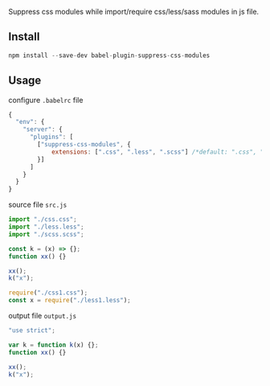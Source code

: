 Suppress css modules while import/require css/less/sass modules in js file.

## Install
```js
npm install --save-dev babel-plugin-suppress-css-modules
```

## Usage

configure `.babelrc` file
```js
{
  "env": {
    "server": {
      "plugins": [
        ["suppress-css-modules", { 
            extensions: [".css", ".less", ".scss"] /*default: ".css", ".less", ".scss"*/ 
        }]
      ]
    }
  }
}
```

source file `src.js`
```js
import "./css.css";
import "./less.less";
import "./scss.scss";

const k = (x) => {};
function xx() {}

xx();
k("x");

require("./css1.css");
const x = require("./less1.less");
```

output file `output.js`
```js
"use strict";

var k = function k(x) {};
function xx() {}

xx();
k("x");
```